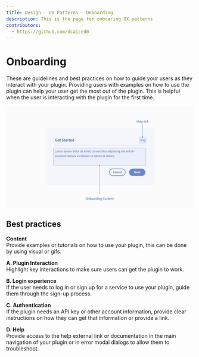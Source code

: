 ```yaml
---
title: Design - UX Patterns - Onboarding
description: This is the page for onboaring UX patterns 
contributors:
  - https://github.com/dcaiced0
---
```


# Onboarding

These are guidelines and best practices on how to guide your users as they interact with your plugin. Providing users with examples on how to use the plugin can help your user get the most out of the plugin. This is helpful when the user is interacting with the plugin for the first time.


 

![Onboarding modal example](../ux-images/Onboarding-BP.png)

 
 
## Best practices

**Content**  
Provide examples or tutorials on how to use your plugin, this can be done by using visual or gifs.

**A. Plugin Interaction**  
Highlight key interactions to make sure users can get the plugin to work.

**B. Login experience**  
If the user needs to log in or sign up for a service to use your plugin, guide them through the sign-up process.

**C. Authentication**  
If the plugin needs an API key or other account information, provide clear instructions on how they can get that information or provide a link.

**D. Help**  
Provide access to the help external link or documentation in the main navigation of your plugin or in error modal dialogs to allow them to troubleshoot.
